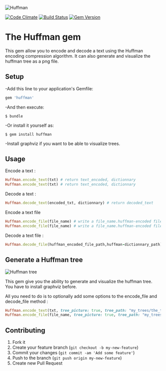 ![Huffman](http://www.mathworks.com/matlabcentral/fx_files/33212/1/huffman.png)

[![Code Climate](https://codeclimate.com/repos/52c06ecae30ba036eb00347b/badges/adbbcd5f91fb73caf186/gpa.png)](https://codeclimate.com/repos/52c06ecae30ba036eb00347b/feed) [![Build Status](https://travis-ci.org/supertinou/huffman.png?branch=master)](https://travis-ci.org/supertinou/huffman) [![Gem Version](https://badge.fury.io/rb/huffman.png)](http://badge.fury.io/rb/huffman)

# The Huffman gem

This gem allow you to encode and decode a text using the Huffman encoding compression algorithm.
It can also generate and visualize the huffman tree as a png file.

## Setup

-Add this line to your application's Gemfile:

```ruby
gem 'huffman'
```

-And then execute:

    $ bundle

-Or install it yourself as:

    $ gem install huffman


-Install graphviz if you want to be able to visualize trees.

## Usage


Encode a text :

```ruby
Huffman.encode_text(txt) # return text_encoded, dictionnary
Huffman.encode_text(txt) # return text_encoded, dictionnary
```

    
Decode a text :
```ruby
Huffman.decode_text(encoded_txt, dictionnary) # return decoded_text
```

Encode a text file
```ruby
Huffman.encode_file(file_name) # write a file_name.huffman-encoded file and a file_name.huffman-dictionnary
Huffman.encode_file(file_name) # write a file_name.huffman-encoded file and a file_name.huffman-dictionnary
```

Decode a text file :
```ruby
Huffman.decode_file(huffman_encoded_file_path,huffman-dictionnary_path) # write a huffman-encoded-back-to-original file
```


## Generate a Huffman tree

![Huffman tree](http://img15.hostingpics.net/pics/575352tree.png)


This gem give you the ability to generate and visualize the huffman tree.
You have to install graphviz before.

All you need to do is to optionally add some options to the encode_file and decode_file method :


```ruby
Huffman.encode_text(txt, tree_picture: true, tree_path: "my_trees/the_tree")     # or
Huffman.encode_file(file_name, tree_picture: true, tree_path: "my_trees/the_tree") 
```

## Contributing

1. Fork it
2. Create your feature branch (`git checkout -b my-new-feature`)
3. Commit your changes (`git commit -am 'Add some feature'`)
4. Push to the branch (`git push origin my-new-feature`)
5. Create new Pull Request
